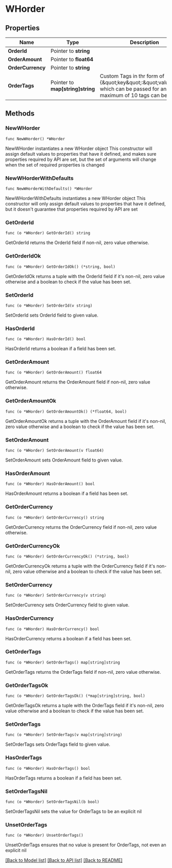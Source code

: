# WHorder

## Properties

Name | Type | Description | Notes
------------ | ------------- | ------------- | -------------
**OrderId** | Pointer to **string** |  | [optional] 
**OrderAmount** | Pointer to **float64** |  | [optional] 
**OrderCurrency** | Pointer to **string** |  | [optional] 
**OrderTags** | Pointer to **map[string]string** | Custom Tags in thr form of {\&quot;key\&quot;:\&quot;value\&quot;} which can be passed for an order. A maximum of 10 tags can be added | [optional] 

## Methods

### NewWHorder

`func NewWHorder() *WHorder`

NewWHorder instantiates a new WHorder object
This constructor will assign default values to properties that have it defined,
and makes sure properties required by API are set, but the set of arguments
will change when the set of required properties is changed

### NewWHorderWithDefaults

`func NewWHorderWithDefaults() *WHorder`

NewWHorderWithDefaults instantiates a new WHorder object
This constructor will only assign default values to properties that have it defined,
but it doesn't guarantee that properties required by API are set

### GetOrderId

`func (o *WHorder) GetOrderId() string`

GetOrderId returns the OrderId field if non-nil, zero value otherwise.

### GetOrderIdOk

`func (o *WHorder) GetOrderIdOk() (*string, bool)`

GetOrderIdOk returns a tuple with the OrderId field if it's non-nil, zero value otherwise
and a boolean to check if the value has been set.

### SetOrderId

`func (o *WHorder) SetOrderId(v string)`

SetOrderId sets OrderId field to given value.

### HasOrderId

`func (o *WHorder) HasOrderId() bool`

HasOrderId returns a boolean if a field has been set.

### GetOrderAmount

`func (o *WHorder) GetOrderAmount() float64`

GetOrderAmount returns the OrderAmount field if non-nil, zero value otherwise.

### GetOrderAmountOk

`func (o *WHorder) GetOrderAmountOk() (*float64, bool)`

GetOrderAmountOk returns a tuple with the OrderAmount field if it's non-nil, zero value otherwise
and a boolean to check if the value has been set.

### SetOrderAmount

`func (o *WHorder) SetOrderAmount(v float64)`

SetOrderAmount sets OrderAmount field to given value.

### HasOrderAmount

`func (o *WHorder) HasOrderAmount() bool`

HasOrderAmount returns a boolean if a field has been set.

### GetOrderCurrency

`func (o *WHorder) GetOrderCurrency() string`

GetOrderCurrency returns the OrderCurrency field if non-nil, zero value otherwise.

### GetOrderCurrencyOk

`func (o *WHorder) GetOrderCurrencyOk() (*string, bool)`

GetOrderCurrencyOk returns a tuple with the OrderCurrency field if it's non-nil, zero value otherwise
and a boolean to check if the value has been set.

### SetOrderCurrency

`func (o *WHorder) SetOrderCurrency(v string)`

SetOrderCurrency sets OrderCurrency field to given value.

### HasOrderCurrency

`func (o *WHorder) HasOrderCurrency() bool`

HasOrderCurrency returns a boolean if a field has been set.

### GetOrderTags

`func (o *WHorder) GetOrderTags() map[string]string`

GetOrderTags returns the OrderTags field if non-nil, zero value otherwise.

### GetOrderTagsOk

`func (o *WHorder) GetOrderTagsOk() (*map[string]string, bool)`

GetOrderTagsOk returns a tuple with the OrderTags field if it's non-nil, zero value otherwise
and a boolean to check if the value has been set.

### SetOrderTags

`func (o *WHorder) SetOrderTags(v map[string]string)`

SetOrderTags sets OrderTags field to given value.

### HasOrderTags

`func (o *WHorder) HasOrderTags() bool`

HasOrderTags returns a boolean if a field has been set.

### SetOrderTagsNil

`func (o *WHorder) SetOrderTagsNil(b bool)`

 SetOrderTagsNil sets the value for OrderTags to be an explicit nil

### UnsetOrderTags
`func (o *WHorder) UnsetOrderTags()`

UnsetOrderTags ensures that no value is present for OrderTags, not even an explicit nil

[[Back to Model list]](../README.md#documentation-for-models) [[Back to API list]](../README.md#documentation-for-api-endpoints) [[Back to README]](../README.md)


